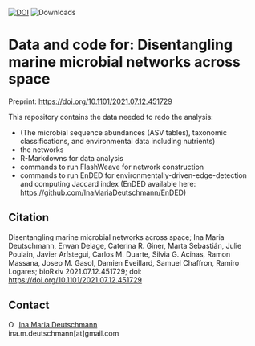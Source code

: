 [![DOI](https://zenodo.org/badge/383840721.svg)](https://zenodo.org/doi/10.5281/zenodo.10229951)
![Downloads](https://img.shields.io/github/downloads/InaMariaDeutschmann/GlobalNetworkMalaspinaHotmix/total?logo=Github&style=flat-square)

# Data and code for: Disentangling marine microbial networks across space

Preprint: https://doi.org/10.1101/2021.07.12.451729

This repository contains the data needed to redo the analysis:
- (The microbial sequence abundances (ASV tables), taxonomic classifications, and environmental data including nutrients)
- the networks
- R-Markdowns for data analysis 
- commands to run FlashWeave for network construction
- commands to run EnDED for environmentally-driven-edge-detection and computing Jaccard index (EnDED available here: https://github.com/InaMariaDeutschmann/EnDED)

## Citation
Disentangling marine microbial networks across space; Ina Maria Deutschmann, Erwan Delage, Caterina R. Giner, Marta Sebastián, Julie Poulain, Javier Arístegui, Carlos M. Duarte, Silvia G. Acinas, Ramon Massana, Josep M. Gasol, Damien Eveillard, Samuel Chaffron, Ramiro Logares; bioRxiv 2021.07.12.451729; doi: https://doi.org/10.1101/2021.07.12.451729

## Contact
<div itemscope itemtype="https://schema.org/Person"><a itemprop="sameAs" content="https://orcid.org/0000-0002-3512-261X" href="https://orcid.org/0000-0002-3512-261X" target="orcid.widget" rel="noopener noreferrer" style="vertical-align:top;"><img src="https://orcid.org/sites/default/files/images/orcid_16x16.png" style="width:1em;margin-right:.5em;" alt="ORCID iD icon">Ina Maria Deutschmann</a></div>
ina.m.deutschmann[at]gmail.com
